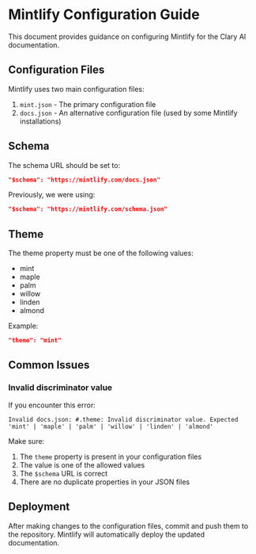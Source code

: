 # Mintlify Configuration Guide

This document provides guidance on configuring Mintlify for the Clary AI documentation.

## Configuration Files

Mintlify uses two main configuration files:

1. `mint.json` - The primary configuration file
2. `docs.json` - An alternative configuration file (used by some Mintlify installations)

## Schema

The schema URL should be set to:

```json
"$schema": "https://mintlify.com/docs.json"
```

Previously, we were using:

```json
"$schema": "https://mintlify.com/schema.json"
```

## Theme

The theme property must be one of the following values:

- mint
- maple
- palm
- willow
- linden
- almond

Example:

```json
"theme": "mint"
```

## Common Issues

### Invalid discriminator value

If you encounter this error:

```
Invalid docs.json: #.theme: Invalid discriminator value. Expected 'mint' | 'maple' | 'palm' | 'willow' | 'linden' | 'almond'
```

Make sure:

1. The `theme` property is present in your configuration files
2. The value is one of the allowed values
3. The `$schema` URL is correct
4. There are no duplicate properties in your JSON files

## Deployment

After making changes to the configuration files, commit and push them to the repository. Mintlify will automatically deploy the updated documentation.
